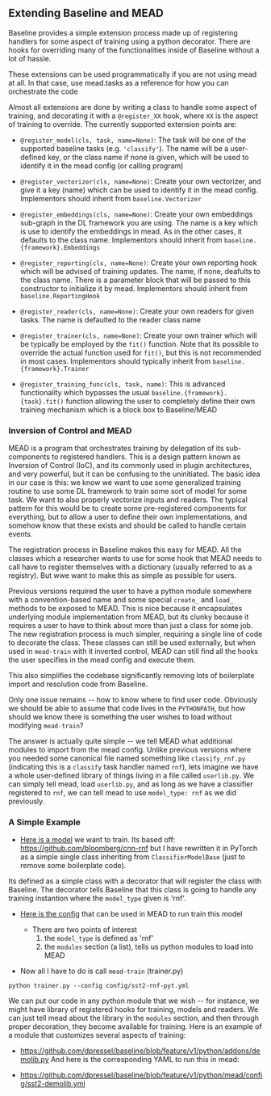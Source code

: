 ## Extending Baseline and MEAD

Baseline provides a simple extension process made up of registering handlers for some aspect of training using a python decorator.  There are hooks for overriding many of the functionalities inside of Baseline without a lot of hassle.

These extensions can be used programmatically if you are not using mead at all.  In that case, use mead.tasks as a reference for how you can orchestrate the code

Almost all extensions are done by writing a class to handle some aspect of training, and decorating it with a `@register_XX` hook, where `XX` is the aspect of training to override.  The currently supported extension points are:

- `@register_model(cls, task, name=None)`: The task will be one of the supported baseline tasks (e.g. `'classify'`).  The name will be a user-defined key, or the class name if none is given, which will be used to identify it in the mead config (or calling program)

- `@register_vectorizer(cls, name=None)`: Create your own vectorizer, and give it a key (name) which can be used to identify it in the mead config.  Implementors should inherit from `baseline.Vectorizer`

- `@register_embeddings(cls, name=None)`: Create your own embeddings sub-graph in the DL framework you are using.  The name is a key which is use to identify the embeddings in mead.  As in the other cases, it defaults to the class name.  Implementors should inherit from `baseline.{framework}.Embeddings`

- `@register_reporting(cls, name=None)`: Create your own reporting hook which will be advised of training updates. The name, if none, deafults to the class name.  There is a parameter block that will be passed to this constructor to initialize it by mead.  Implementors should inherit from `baseline.ReportingHook`

- `@register_reader(cls, name=None)`: Create your own readers for given tasks.  The name is defaulted to the reader class name

- `@register_trainer(cls, name=None)`: Create your own trainer which will be typically be employed by the `fit()` function.  Note that its possible to override the actual function used for `fit()`, but this is not recommended in most cases.  Implementors should typically inherit from `baseline.{framework}.Trainer` 

- `@register_training_func(cls, task, name)`: This is advanced functionality which bypasses the usual `baseline.{framework}.{task}.fit()` function allowing the user to completely define their own training mechanism which is a block box to Baseline/MEAD

### Inversion of Control and MEAD

MEAD is a program that orchestrates training by delegation of its sub-components to registered handlers.  This is a design pattern known as Inversion of Control (IoC), and its commonly used in plugin architectures, and very powerful, but it can be confusing to the uninitiated.  The basic idea in our case is this:  we know we want to use some generalized training routine to use some DL framework to train some sort of model for some task.  We want to also properly vectorize inputs and readers.  The typical pattern for this would be to create some pre-registered components for everything, but to allow a user to define their own implementations, and somehow know that these exists and should be called to handle certain events.

The registration process in Baseline makes this easy for MEAD.  All the classes which a researcher wants to use for some hook that MEAD needs to call have to register themselves with a dictionary (usually referred to as a registry).  But wwe want to make this as simple as possible for users.

Previous versions required the user to have a python module somewhere with a convention-based name and some special `create_` and `load_` methods to be exposed to MEAD.  This is nice because it encapsulates underlying module implementation from MEAD, but its clunky because it requires a user to have to think about more than just a class for some job.  The new registration process is much simpler, requiring a single line of code to decorate the class.  These classes can still be used externally, but when used in `mead-train` with it inverted control, MEAD can still find all the hooks the user specifies in the mead config and execute them.

This also simplifies the codebase significantly removing lots of boilerplate import and resolution code from Baseline.

Only one issue remains -- how to know where to find user code.  Obviously we should be able to assume that code lives in the `PYTHONPATH`, but how should we know there is something the user wishes to load without modifying `mead-train`?

The answer is actually quite simple -- we tell MEAD what additional modules to import from the mead config.  Unlike previous versions where you needed some canonical file named something like `classify_rnf.py` (indicating this is a `classify` task handler named `rnf`), lets imagine we have a whole user-defined library of things living in a file called `userlib.py`.  We can simply tell mead, load `userlib.py`, and as long as we have a classifier registered to `rnf`, we can tell mead to use `model_type: rnf` as we did previously.

### A Simple Example

- [Here is a model](../python/addons/rnf_pyt.py) we want to train.  Its based off: https://github.com/bloomberg/cnn-rnf but I have rewritten it in PyTorch as a simple single class inheriting from `ClassifierModelBase` (just to remove some boilerplate code).

Its defined as a simple class with a decorator that will register the class with Baseline.  The decorator tells Baseline that this class is going to handle any training instantion where the `model_type` given is 'rnf'.

- [Here is the config](../python/mead/config/sst2-rnf-pyt.yml) that can be used in MEAD to run train this model
  - There are two points of interest
    1. the `model_type` is defined as 'rnf'
    2. the `modules` section (a list), tells us python modules to load into MEAD

- Now all I have to do is call `mead-train` (trainer.py)

```
python trainer.py --config config/sst2-rnf-pyt.yml
```

We can put our code in any python module that we wish -- for instance, we might have library of registered hooks for training, models and readers.  We can just tell mead about the library in the `modules` section, and then through proper decoration, they become available for training.  Here is an example of a module that customizes several aspects of training:
  - https://github.com/dpressel/baseline/blob/feature/v1/python/addons/demolib.py
And here is the corresponding YAML to run this in mead:

  - https://github.com/dpressel/baseline/blob/feature/v1/python/mead/config/sst2-demolib.yml
